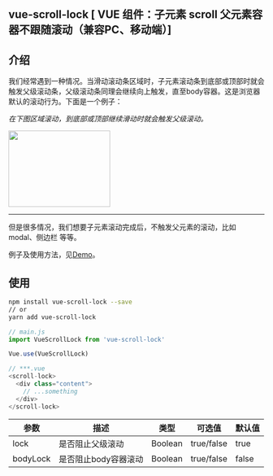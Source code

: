 ## vue-scroll-lock [ VUE 组件：子元素 scroll 父元素容器不跟随滚动（兼容PC、移动端）]

## 介绍
我们经常遇到一种情况。当滑动滚动条区域时，子元素滚动条到底部或顶部时就会触发父级滚动条，父级滚动条同理会继续向上触发，直至body容器。这是浏览器默认的滚动行为。下面是一个例子：

*在下图区域滚动，到底部或顶部继续滑动时就会触发父级滚动。*

<div style="height: 150px; width: 200px; overflow: scroll;">
  <img style="width: 100%;" src="http://7xl432.com1.z0.glb.clouddn.com/vue-scroll-lock__demo1.jpg"></img>
  <img style="width: 100%;" src="http://7xl432.com1.z0.glb.clouddn.com/vue-scroll-lock__demo1.jpg"></img>
</div>

---

但是很多情况，我们想要子元素滚动完成后，不触发父元素的滚动，比如 modal、侧边栏 等等。

例子及使用方法，见[Demo](#demo)。


## 使用
```bash
npm install vue-scroll-lock --save
// or
yarn add vue-scroll-lock
```

```js
// main.js
import VueScrollLock from 'vue-scroll-lock'

Vue.use(VueScrollLock)

// ***.vue
<scroll-lock>
  <div class="content">
    // ...something
  </div>
</scroll-lock>
```

| 参数 | 描述 | 类型 | 可选值 | 默认值 |
| --- | --- | --- | --- | --- |
| lock | 是否阻止父级滚动 |Boolean | true/false | true |
| bodyLock | 是否阻止body容器滚动 |Boolean | true/false | false |
